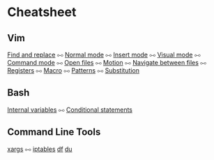 Cheatsheet
==========

## Vim

[Find and replace](/sheets/Vim.md#find-and-replace) ⧟
[Normal mode](/sheets/Vim.md#normal-mode) ⧟
[Insert mode](/sheets/Vim.md#insert-mode) ⧟
[Visual mode](/sheets/Vim.md#visual-mode) ⧟
[Command mode](/sheets/Vim.md#command-mode) ⧟
[Open files](/sheets/Vim.md#open-files) ⧟
[Motion](/sheets/Vim.md#motion) ⧟
[Navigate between files](/sheets/Vim.md#navigate-between-files) ⧟
[Registers](/sheets/Vim.md#registers) ⧟
[Macro](/sheets/Vim.md#macro) ⧟
[Patterns](/sheets/Vim.md#patterns) ⧟
[Substitution](/sheets/Vim.md#substitution)

## Bash

[Internal variables](/sheets/Bash.md#internal-variables) ⧟
[Conditional statements](/sheets/Bash.md#conditional-statements)

## Command Line Tools

[xargs](/sheets/Command%20Line%20Tools.md#xargs) ⧟
[iptables](/sheets/Command%20Line%20Tools.md#iptables)
[df](/sheets/Command%20Line%20Tools.md#df)
[du](/sheets/Command%20Line%20Tools.md#du)
